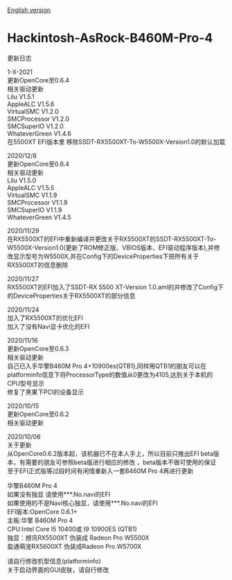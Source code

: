 [English version](https://github.com/franocisgar/Hackintosh-AsRock-B460M-Pro-4/blob/master/README.md)  
# Hackintosh-AsRock-B460M-Pro-4  
  
   
更新日志  
  
  
1-X-2021  
更新OpenCore至0.6.4  
相关驱动更新  
Lilu V1.5.1  
AppleALC V1.5.6  
VirtualSMC V1.2.0  
SMCProcessor V1.2.0   
SMCSuperIO V1.2.0  
WhateverGreen V1.4.6     
在5500XT EFI版本里 移除SSDT-RX5500XT-To-W5500X-Version1.0的默认加载  
  
  
2020/12/8  
更新OpenCore至0.6.4  
相关驱动更新  
Lilu V1.5.0  
AppleALC V1.5.5  
VirtualSMC V1.1.9  
SMCProcessor V1.1.9   
SMCSuperIO V1.1.9  
WhateverGreen V1.4.5     
  
  
2020/11/29  
在RX5500XT的EFI中重新编译并更改关于RX5500XT的SSDT-RX5500XT-To-W5500X-Version1.0(更新了ROM修正版、VBIOS版本、EFI驱动程序版本),并修改显示型号为W5500X,并在Config下的DeviceProperties下把所有关于RX5500XT的信息删除  
  
  
2020/11/27  
RX5500XT的EFI加入了SSDT-RX 5500 XT-Version 1.0.aml的并修改了Config下的DeviceProperties关于RX5500XT的部分信息  
  
  
2020/11/24  
加入了RX5500XT的优化EFI  
加入了没有Navi显卡优化的EFI
  
  
2020/11/16  
更新OpenCore至0.6.3  
相关驱动更新  
自己已入手华擎B460M Pro 4+10900es(QTB1),同样用QTB1的朋友可以在platforminfo信息下将ProcessorType的数值从0更改为4105,达到关于本机的CPU型号显示  
修复了黑果下PCI的设备显示  
  
  
2020/10/15  
更新OpenCore至0.6.2  
相关驱动更新  
 
 
2020/10/06  
关于更新  
从OpenCore0.6.2版本起，该机器已不在本人手上，所以目前只推出EFI beta版本，有需要的朋友可参照beta版进行相应的修改
，beta版本不做可使用的保证  
至于EFI正式版等过段时间有闲情重新入一套B460M Pro 4再进行更新  
  
  
华擎B460M Pro 4  
如果没有独显 请使用***.No.navi的EFI  
如果使用的不是Navi核心独显，请使用***.No.navi的EFI  
EFI版本:OpenCore 0.6.1+  
主板:华擎 B460M Pro 4  
CPU:Intel Core I5 10400或 I9 10900ES (QTB1)  
独显：撼讯RX5500XT 伪装成 Radeon Pro W5500X  
     盈通萌宠RX5600XT 伪装成Radeon Pro W5700X  
  
请自行修改机型信息(platforminfo)   
关于启动界面的GUI皮肤，请自行修改
